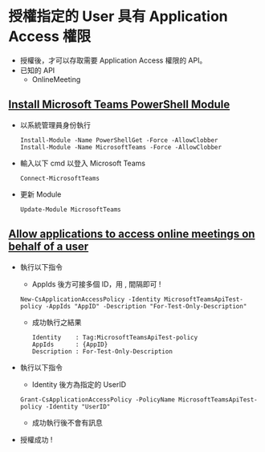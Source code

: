 # 授權指定的 User 具有 Application Access 權限

- 授權後，才可以存取需要 Application Access 權限的 API。
- 已知的 API
  - OnlineMeeting

## [Install Microsoft Teams PowerShell Module](https://docs.microsoft.com/en-us/microsoftteams/teams-powershell-install)

- 以系統管理員身份執行

  ```
  Install-Module -Name PowerShellGet -Force -AllowClobber
  Install-Module -Name MicrosoftTeams -Force -AllowClobber
  ```

- 輸入以下 cmd 以登入 Microsoft Teams

  ```
  Connect-MicrosoftTeams
  ```

- 更新 Module

  ```
  Update-Module MicrosoftTeams
  ```

## [Allow applications to access online meetings on behalf of a user](https://docs.microsoft.com/en-us/graph/cloud-communication-online-meeting-application-access-policy)

- 執行以下指令
  - AppIds 後方可接多個 ID，用 , 間隔即可 !

  ```
  New-CsApplicationAccessPolicy -Identity MicrosoftTeamsApiTest-policy -AppIds "AppID" -Description "For-Test-Only-Description"
  ```

  - 成功執行之結果

    ```
    Identity    : Tag:MicrosoftTeamsApiTest-policy
    AppIds      : {AppID}
    Description : For-Test-Only-Description
    ```

- 執行以下指令 
  - Identity 後方為指定的 UserID

  ```
  Grant-CsApplicationAccessPolicy -PolicyName MicrosoftTeamsApiTest-policy -Identity "UserID"
  ```

  - 成功執行後不會有訊息

- 授權成功 !